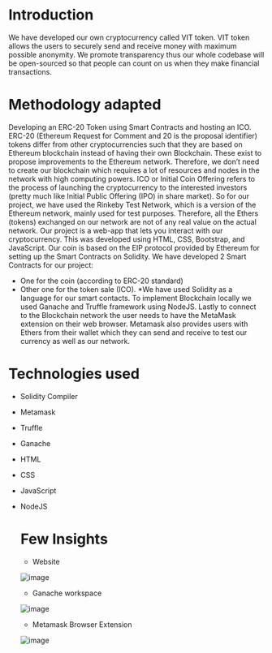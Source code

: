 # Introduction
We have developed our own cryptocurrency called VIT token. VIT token allows the users to securely send and receive money with maximum possible anonymity. We promote transparency thus our whole codebase will be open-sourced so that people can count on us when they make financial transactions.

# Methodology adapted
Developing an ERC-20 Token using Smart Contracts and hosting an ICO.
ERC-20 (Ethereum Request for Comment and 20 is the proposal identifier) tokens differ from other cryptocurrencies such that they are based on Ethereum blockchain instead of having their own Blockchain. These exist to propose improvements to the Ethereum network. Therefore, we don’t need to create our blockchain which requires a lot of resources and nodes in the network with high computing powers.
ICO or Initial Coin Offering refers to the process of launching the cryptocurrency to the interested investors (pretty much like Initial Public Offering (IPO) in share market).
So for our project, we have used the Rinkeby Test Network, which is a version of the Ethereum network, mainly used for test purposes. Therefore, all the Ethers (tokens) exchanged on our network are not of any real value on the actual network.
Our project is a web-app that lets you interact with our cryptocurrency. This was developed using HTML, CSS, Bootstrap, and JavaScript. Our coin is based on the EIP protocol provided by Ethereum for setting up the Smart Contracts on Solidity.
We have developed 2 Smart Contracts for our project:
* One for the coin (according to ERC-20 standard)
* Other one for the token sale (ICO).
*We have used Solidity as a language for our smart contacts. To implement Blockchain locally we used Ganache and Truffle framework using NodeJS. Lastly to connect to the Blockchain network the user needs to have the MetaMask extension on their web browser. Metamask also provides users with Ethers from their wallet which they can send and receive to test our currency as well as our network.

# Technologies used

* Solidity Compiler
* Metamask
* Truffle
* Ganache
* HTML
* CSS
* JavaScript
* NodeJS
  
  # Few Insights
  
  * Website
  
  ![image](https://user-images.githubusercontent.com/55598047/155832830-6f985323-730e-4679-87c5-2308764a3117.png)

  * Ganache workspace
  
  ![image](https://user-images.githubusercontent.com/55598047/155832859-28d3a5ee-82c6-4939-86c5-8aa325308258.png)

  * Metamask Browser Extension
  
  ![image](https://user-images.githubusercontent.com/55598047/155832872-e4eb96d4-a45f-460c-aff9-0f1f7fb80fc7.png)

